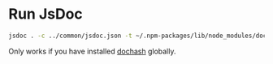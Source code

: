 # Run JsDoc

```sh
jsdoc . -c ../common/jsdoc.json -t ~/.npm-packages/lib/node_modules/docdash
```

Only works if you have installed [dochash](https://clenemt.github.io/docdash/) globally.

